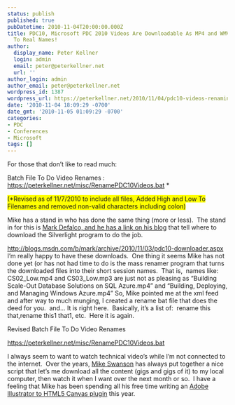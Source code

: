 ```yaml
---
status: publish
published: true
pubDatetime: 2010-11-04T20:00:00.000Z
title: PDC10, Microsoft PDC 2010 Videos Are Downloadable As MP4 and WMV, Rename Them
  To Real Names!
author:
  display_name: Peter Kellner
  login: admin
  email: peter@peterkellner.net
  url: ''
author_login: admin
author_email: peter@peterkellner.net
wordpress_id: 1387
wordpress_url: https://peterkellner.net/2010/11/04/pdc10-videos-renaming-script/
date: '2010-11-04 18:09:29 -0700'
date_gmt: '2010-11-05 01:09:29 -0700'
categories:
- PDC
- Conferences
- Microsoft
tags: []
---
```

<p>For those that don’t like to read much:&#160; </p>
<p>Batch File To Do Video Renames :&#160; <a href="/misc/RenamePDC10Videos.bat">https://peterkellner.net/misc/RenamePDC10Videos.bat</a> *</p>
<p><font style="background-color: #ffff00">(*Revised as of 11/7/2010 to include all files, Added High and Low To Filenames and removed non-valid characters including colon)</font></p>
<p>Mike has a stand in who has done the same thing (more or less).&#160; The stand in for this is <a href="http://blogs.msdn.com/b/mark/">Mark Defalco, and he has a link on his blog</a> that tell where to download the Silverlight program to do the job.</p>
<p><a href="http://blogs.msdn.com/b/mark/archive/2010/11/03/pdc10-downloader.aspx">http://blogs.msdn.com/b/mark/archive/2010/11/03/pdc10-downloader.aspx</a> I’m really happy to have these downloads.&#160; One thing it seems Mike has not done yet (or has not had time to do is the mass renamer program that turns the downloaded files into their short session names.&#160; That is,&#160; names like:&#160; CS02_Low.mp4 and CS03_Low.mp3 are just not as pleasing as “Building Scale-Out Database Solutions on SQL Azure.mp4” and “Building, Deploying, and Managing Windows Azure.mp4” So, Mike pointed me at the xml feed and after way to much munging, I created a rename bat file that does the deed for you.&#160; and… It is right here.&#160; Basically, it’s a list of:&#160; rename this that,rename this1 that1, etc.&#160; Here it is again. </p>
<p>Revised Batch File To Do Video Renames </p>
<p><a href="/misc/RenamePDC10Videos.bat">https://peterkellner.net/misc/RenamePDC10Videos.bat</a></p>
<p>I always seem to want to watch technical video’s while I’m not connected to the internet.&#160; Over the years, <a href="http://blogs.msdn.com/b/mswanson/">Mike Swanson</a> has always put together a nice script that let’s me download all the content (gigs and gigs of it) to my local computer, then watch it when I want over the next month or so.&#160; I have a feeling that Mike has been spending all his free time writing an <a href="http://blogs.msdn.com/b/mswanson/archive/2010/10/15/ai-to-canvas-faq.aspx">Adobe Illustrator to HTML5 Canvas plugin</a> this year.</p>
